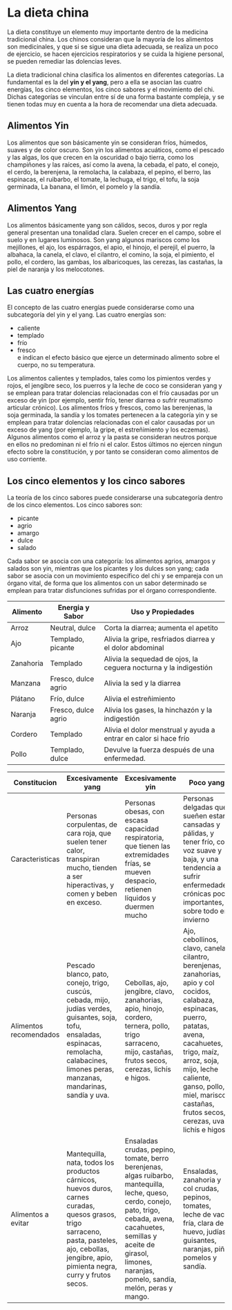 # La dieta china

La dieta constituye un elemento muy importante dentro de la medicina tradicional china. Los chinos consideran que la mayoría de los alimentos son medicinales, y que si se sigue una dieta adecuada, se realiza un poco de ejercicio, se hacen ejercicios respiratorios y se cuida la higiene personal, se pueden remediar las dolencias leves. 

La dieta tradicional china clasifica los alimentos en diferentes categorías. La fundamental es la del **yin y el yang**, pero a ella se asocian las cuatro energías, los cinco elementos, los cinco sabores y el movimiento del chi. Dichas categorías se vinculan entre sí de una forma bastante compleja, y se tienen todas muy en cuenta a la hora de recomendar una dieta adecuada.

## Alimentos Yin

Los alimentos que son básicamente yin se consideran fríos, húmedos, suaves y de color oscuro. Son yin los alimentos acuáticos, como el pescado y las algas, los que crecen en la oscuridad o bajo tierra, como los champiñones y las raíces, así como la avena, la cebada, el pato, el conejo, el cerdo, la berenjena, la remolacha, la calabaza, el pepino, el berro, las espinacas, el ruibarbo, el tomate, la lechuga, el trigo, el tofu, la soja germinada, La banana, el limón, el pomelo y la sandía.


## Alimentos Yang

Los alimentos básicamente yang son cálidos, secos, duros y por regla general presentan una tonalidad clara. Suelen crecer en el campo, sobre el suelo y en lugares luminosos. Son yang algunos mariscos como los mejillones, el ajo, los espárragos, el apio, el hinojo, el perejil, el puerro, la albahaca, la canela, el clavo, el cilantro, el comino, la soja, el pimiento, el pollo, el cordero, las gambas, los albaricoques, las cerezas, las castañas, la piel de naranja y los melocotones.

## Las cuatro energías

El concepto de las cuatro energías puede considerarse como una subcategoría del yin y el yang. Las cuatro energías son:
- caliente
- templado
- frío
- fresco  
e indican el efecto básico que ejerce un determinado alimento sobre el cuerpo, no su temperatura.


Los alimentos calientes y templados, tales como los pimientos verdes y rojos, el jengibre seco, los puerros y la leche de coco se consideran yang y se emplean para tratar dolencias relacionadas con el frío causadas por un exceso de yin (por ejemplo, sentir frío, tener diarrea o sufrir reumatismo articular crónico). Los alimentos fríos y frescos, como las berenjenas, la soja germinada, la sandía y los tomates pertenecen a la categoría yin y se emplean para tratar dolencias relacionadas con el calor causadas por un exceso de yang (por ejemplo, la gripe, el estreñimiento y los eczemas). Algunos alimentos como el arroz y la pasta se consideran neutros porque en ellos no predominan ni el frío ni el calor. Estos últimos no ejercen ningun efecto sobre la constitución, y por tanto se consideran como alimentos de uso corriente.

## Los cinco elementos y los cinco sabores 

La teoría de los cinco sabores puede considerarse una subcategoría dentro de los cinco elementos. Los cinco sabores son:
- picante
- agrio
- amargo
- dulce
- salado


Cada sabor se asocia con una categoría: los alimentos agrios, amargos y salados son yin, mientras que los picantes y los dulces son yang; cada sabor se asocia con un movimiento específico del chi y se empareja con un órgano vital, de forma que los alimentos con un sabor determinado se emplean para tratar disfunciones sufridas por el órgano correspondiente.

|Alimento|Energia y Sabor|Uso y Propiedades|
|---|---|---|
|Arroz|Neutral, dulce|Corta la diarrea; aumenta el apetito|
|Ajo|Templado, picante|Alivia la gripe, resfriados diarrea y el dolor abdominal|
|Zanahoria|Templado|Alivia la sequedad de ojos, la ceguera nocturna y la indigestión|
|Manzana|Fresco, dulce agrio|Alivia la sed y la diarrea|
|Plátano|Frío, dulce|Alivia el estreñimiento|
|Naranja|Fresco, dulce agrio|Alivia los gases, la hinchazón y la indigestión|
|Cordero|Templado|Alivia el dolor menstrual y ayuda a entrar en calor si hace frío|
|Pollo|Templado, dulce|Devulve la fuerza después de una enfermedad.|

|Constitucion|Excesivamente yang|Excesivamente yin|Poco yang|Poco yin|
|---|---|---|---|---|
|Caracteristicas|Personas corpulentas, de cara roja, que suelen tener calor, transpiran mucho, tienden a ser hiperactivas, y comen y beben en exceso.|Personas obesas, con escasa capacidad respiratoria, que tienen las extremidades frías, se mueven despacio, retienen líquidos y duermen mucho|Personas delgadas que sueñen estar cansadas y pálidas, y tener frío, con voz suave y baja, y una tendencia a sufrir enfermedades crónicas poco importantes, sobre todo en invierno|Personas delgadas, de tez oscura, piel seca, cuerpo caliente y con tendencia a tener una temperatura corporal baja|
|Alimentos recomendados|Pescado blanco, pato, conejo, trigo, cuscús, cebada, mijo, judías verdes, guisantes, soja, tofu, ensaladas, espinacas, remolacha, calabacines, limones peras, manzanas, mandarinas, sandía y uva.|Cebollas, ajo, jengibre, clavo, zanahorias, apio, hinojo, cordero, ternera, pollo, trigo sarraceno, mijo, castañas, frutos secos, cerezas, lichís e higos.|Ajo, cebollinos, clavo, canela, cilantro, berenjenas, zanahorias, apio y col cocidos, calabaza, espinacas, puerro, patatas, avena, cacahuetes, trigo, maíz, arroz, soja, mijo, leche caliente, ganso, pollo, miel, marisco, castañas, frutos secos, cerezas, uvas, lichís e higos.|Berenjenas, remolacha, pepino, espinacas, ensaladas, champiñones, leche de vaca, huevos, pescados de río, cangrejos, gambas, codornices, pato, limones, higos, mandarinas, papayas, peras, manzanas, mangos, melones y pomelos.|
|Alimentos a  evitar|Mantequilla, nata, todos los productos cárnicos, huevos duros, carnes curadas, quesos grasos, trigo sarraceno, pasta, pasteles, ajo, cebollas, jengibre, apio, pimienta negra, curry y frutos secos.|Ensaladas crudas, pepino, tomate, berro berenjenas, algas ruibarbo, mantequilla, leche, queso, cerdo, conejo, pato, trigo, cebada, avena, cacahuetes, semillas y aceite de girasol, limones, naranjas, pomelo, sandía, melón, peras y mango.|Ensaladas, zanahoria y col crudas, pepinos, tomates, leche de vaca fría, clara de huevo, judías, guisantes, naranjas, piña, pomelos y sandía.|Clavo, canela, pimienta, zanahorias, puerro, trigo sarraceno, albaricoques, castañas, uvas, huevos fritos, pavo, faisán, cordero, frutos secos, café, vino, alcohol y vinagre.|


